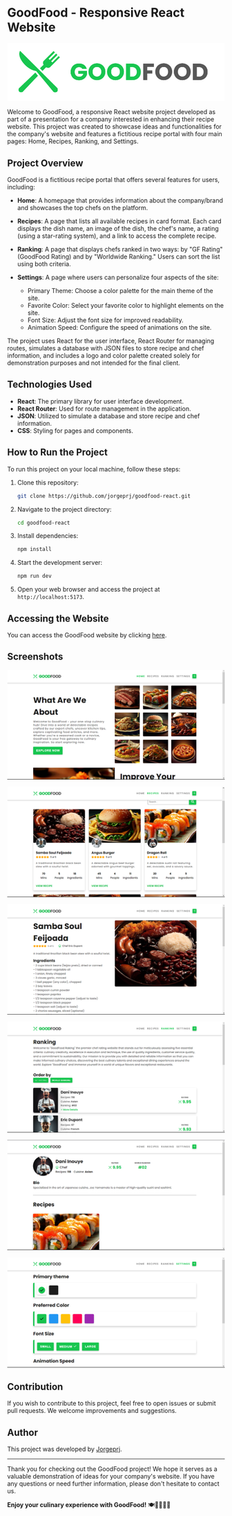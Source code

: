 # GoodFood - Responsive React Website

![GoodFood Logo](/public/completeLogo.png)

Welcome to GoodFood, a responsive React website project developed as part of a presentation for a company interested in enhancing their recipe website. This project was created to showcase ideas and functionalities for the company's website and features a fictitious recipe portal with four main pages: Home, Recipes, Ranking, and Settings.

## Project Overview

GoodFood is a fictitious recipe portal that offers several features for users, including:

- **Home**: A homepage that provides information about the company/brand and showcases the top chefs on the platform.

- **Recipes**: A page that lists all available recipes in card format. Each card displays the dish name, an image of the dish, the chef's name, a rating (using a star-rating system), and a link to access the complete recipe.

- **Ranking**: A page that displays chefs ranked in two ways: by "GF Rating" (GoodFood Rating) and by "Worldwide Ranking." Users can sort the list using both criteria.

- **Settings**: A page where users can personalize four aspects of the site:
  - Primary Theme: Choose a color palette for the main theme of the site.
  - Favorite Color: Select your favorite color to highlight elements on the site.
  - Font Size: Adjust the font size for improved readability.
  - Animation Speed: Configure the speed of animations on the site.

The project uses React for the user interface, React Router for managing routes, simulates a database with JSON files to store recipe and chef information, and includes a logo and color palette created solely for demonstration purposes and not intended for the final client.

## Technologies Used

- **React**: The primary library for user interface development.
- **React Router**: Used for route management in the application.
- **JSON**: Utilized to simulate a database and store recipe and chef information.
- **CSS**: Styling for pages and components.

## How to Run the Project

To run this project on your local machine, follow these steps:

1. Clone this repository:

   ```bash
   git clone https://github.com/jorgeprj/goodfood-react.git
   ```

2. Navigate to the project directory:

   ```bash
   cd goodfood-react
   ```

3. Install dependencies:

   ```bash
   npm install
   ```

4. Start the development server:

   ```bash
   npm run dev
   ```

5. Open your web browser and access the project at `http://localhost:5173`.

## Accessing the Website

You can access the GoodFood website by clicking [here](https://jorgeprj.github.io/goodfood-react).

## Screenshots

![Screenshot Home](./public/img/screenshots/screenshot_1.png)

![Screenshot Recipes](./public/img/screenshots/screenshot_2.png)

![Screenshot Recipe](./public/img/screenshots/screenshot_3.png)

![Screenshot Ranking](./public/img/screenshots/screenshot_4.png)

![Screenshot Chef](./public/img/screenshots/screenshot_5.png)

![Screenshot Settings](./public/img/screenshots/screenshot_6.png)

## Contribution

If you wish to contribute to this project, feel free to open issues or submit pull requests. We welcome improvements and suggestions.

## Author

This project was developed by [Jorgeprj](https://github.com/jorgeprj).

---

Thank you for checking out the GoodFood project! We hope it serves as a valuable demonstration of ideas for your company's website. If you have any questions or need further information, please don't hesitate to contact us.

**Enjoy your culinary experience with GoodFood!** 🍽️👩‍🍳👨‍🍳